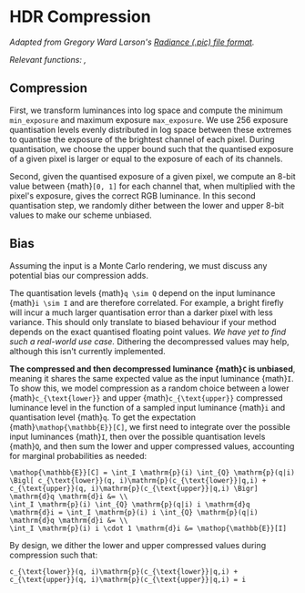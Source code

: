 HDR Compression
===============

*Adapted from Gregory Ward Larson's [Radiance (.pic) file format](https://radsite.lbl.gov/radiance/refer/filefmts.pdf).*

*Relevant functions: [](#noisebase.compression.compress_RGBE), [](#noisebase.compression.decompress_RGBE)*

## Compression

First, we transform luminances into log space and compute the minimum `min_exposure` and maximum exposure `max_exposure`. We use 256 exposure quantisation levels evenly distributed in log space between these extremes to quantise the exposure of the brightest channel of each pixel. During quantisation, we choose the upper bound such that the quantised exposure of a given pixel is larger or equal to the exposure of each of its channels.

Second, given the quantised exposure of a given pixel, we compute an 8-bit value between {math}`[0, 1]` for each channel that, when multiplied with the pixel's exposure, gives the correct RGB luminance. In this second quantisation step, we randomly dither between the lower and upper 8-bit values to make our scheme unbiased.

## Bias

Assuming the input is a Monte Carlo rendering, we must discuss any potential bias our compression adds. 

The quantisation levels {math}`q \sim Q` depend on the input luminance {math}`i \sim I` and are therefore correlated. For example, a bright firefly will incur a much larger quantisation error than a darker pixel with less variance. This should only translate to biased behaviour if your method depends on the exact quantised floating point values. *We have yet to find such a real-world use case.* Dithering the decompressed values may help, although this isn't currently implemented.

**The compressed and then decompressed luminance {math}`C` is unbiased**, meaning it shares the same expected value as the input luminance {math}`I`. To show this, we model compression as a random choice between a lower {math}`c_{\text{lower}}` and upper {math}`c_{\text{upper}}` compressed luminance level in the function of a sampled input luminance {math}`i` and quantisation level {math}`q`. To get the expectation {math}`\mathop{\mathbb{E}}[C]`, we first need to integrate over the possible input luminances {math}`I`, then over the possible quantisation levels {math}`Q`, and then sum the lower and upper compressed values, accounting for marginal probabilities as needed:

```{math}
\mathop{\mathbb{E}}[C] = \int_I \mathrm{p}(i) \int_{Q} \mathrm{p}(q|i) \Bigl[ c_{\text{lower}}(q, i)\mathrm{p}(c_{\text{lower}}|q,i) + c_{\text{upper}}(q, i)\mathrm{p}(c_{\text{upper}}|q,i) \Bigr] \mathrm{d}q \mathrm{d}i &= \\
\int_I \mathrm{p}(i) \int_{Q} \mathrm{p}(q|i) i \mathrm{d}q \mathrm{d}i = \int_I \mathrm{p}(i) i \int_{Q} \mathrm{p}(q|i) \mathrm{d}q \mathrm{d}i &= \\
\int_I \mathrm{p}(i) i \cdot 1 \mathrm{d}i &= \mathop{\mathbb{E}}[I]
```

By design, we dither the lower and upper compressed values during compression such that:

```{math}
c_{\text{lower}}(q, i)\mathrm{p}(c_{\text{lower}}|q,i) + c_{\text{upper}}(q, i)\mathrm{p}(c_{\text{upper}}|q,i) = i
```